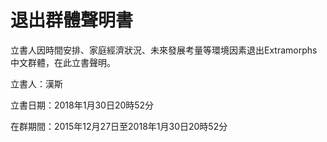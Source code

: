 # 退出群體聲明書

立書人因時間安排、家庭經濟狀況、未來發展考量等環境因素退出Extramorphs中文群體，在此立書聲明。

立書人：漢斯

立書日期：2018年1月30日20時52分

在群期間：2015年12月27日至2018年1月30日20時52分
